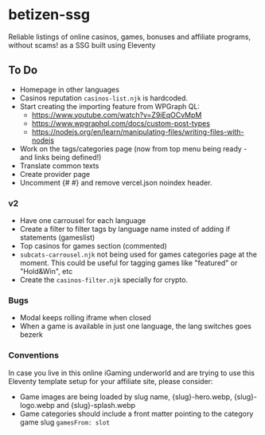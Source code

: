 # betizen-ssg

Reliable listings of online casinos, games, bonuses and affiliate programs, without scams! as a SSG built using Eleventy

## To Do

-   Homepage in other languages
-   Casinos reputation `casinos-list.njk` is hardcoded.
-   Start creating the importing feature from WPGraph QL:
    -   https://www.youtube.com/watch?v=Z9iEqOCvMpM
    -   https://www.wpgraphql.com/docs/custom-post-types
    -   https://nodejs.org/en/learn/manipulating-files/writing-files-with-nodejs
-   Work on the tags/categories page (now from top menu being ready -and links being defined!)
-   Translate common texts
-   Create provider page
-   Uncomment {# <meta name="robots" content="index,follow" /> #} and remove vercel.json noindex header.

### v2

-   Have one carrousel for each language
-   Create a filter to filter tags by language name insted of adding if statements (gameslist)
-   Top casinos for games section (commented)
-   `subcats-carrousel.njk` not being used for games categories page at the moment. This could be useful for tagging games like "featured" or "Hold&Win", etc
-   Create the `casinos-filter.njk` specially for crypto.

### Bugs

-   Modal keeps rolling iframe when closed
-   When a game is available in just one language, the lang switches goes bezerk

### Conventions

In case you live in this online iGaming underworld and are trying to use this Eleventy template setup for your affiliate site, please consider:

-   Game images are being loaded by slug name, {slug}-hero.webp, {slug}-logo.webp and {slug}-splash.webp
-   Game categories should include a front matter pointing to the category game slug `gamesFrom: slot`
